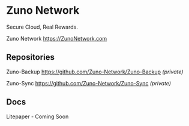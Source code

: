 # Zuno Network

Secure Cloud, Real Rewards.

Zuno Network
https://ZunoNetwork.com

## Repositories

Zuno-Backup
https://github.com/Zuno-Network/Zuno-Backup _(private)_

Zuno-Sync
https://github.com/Zuno-Network/Zuno-Sync _(private)_

## Docs

Litepaper - Coming Soon
